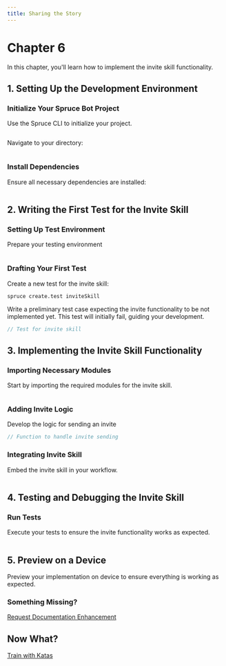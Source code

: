 ```yaml
---
title: Sharing the Story
---
```


# Chapter 6
In this chapter, you'll learn how to implement the invite skill functionality.

## 1. Setting Up the Development Environment
### Initialize Your Spruce Bot Project
Use the Spruce CLI to initialize your project.

```shell

```

Navigate to your directory:

```shell

```

### Install Dependencies
Ensure all necessary dependencies are installed:

```shell

```

## 2. Writing the First Test for the Invite Skill
### Setting Up Test Environment
Prepare your testing environment

```shell

```

### Drafting Your First Test
Create a new test for the invite skill:

```shell
spruce create.test inviteSkill
```

Write a preliminary test case expecting the invite functionality to be not implemented yet. This test will initially fail, guiding your development.

```typescript
// Test for invite skill
```

## 3. Implementing the Invite Skill Functionality
### Importing Necessary Modules
Start by importing the required modules for the invite skill.

```javascript

```

### Adding Invite Logic
Develop the logic for sending an invite 

```javascript
// Function to handle invite sending
```

### Integrating Invite Skill
Embed the invite skill in your workflow.

```javascript

```

## 4. Testing and Debugging the Invite Skill
### Run Tests
Execute your tests to ensure the invite functionality works as expected.

```shell

```

## 5. Preview on a Device
Preview your implementation on device to ensure everything is working as expected.


### Something Missing?

<div class="grid-buttons">
    <a class="btn" href="https://forms.gle/2ZMtwUxg1egV8sHT8">Request Documentation Enhancement</a>
</div>

## Now What?

<div class="grid-buttons">
    <a class="btn" href="{{ '/training/Katas/' | url }}">Train with Katas</a>
</div>